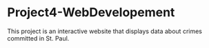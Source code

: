 # Project4-WebDevelopement

This project is an interactive website that displays data about crimes committed in St. Paul.
